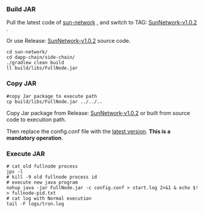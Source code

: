### Build JAR

Pull the latest code of [sun-network](https://github.com/tronprotocol/sun-network.git) , and switch to TAG: [SunNetwork-v1.0.2 ](https://github.com/tronprotocol/sun-network/releases/tag/SunNetwork-v1.0.2) .

Or use Release: [SunNetwork-v1.0.2](https://github.com/tronprotocol/sun-network/releases/tag/SunNetwork-v1.0.2) source code.

```
cd sun-network/
cd dapp-chain/side-chain/
./gradlew clean build
ll build/libs/FullNode.jar
```

### Copy JAR

```
#copy Jar package to execute path
cp build/libs/FullNode.jar ../../.. 
```

Copy  Jar package from Release: [SunNetwork-v1.0.2](https://github.com/tronprotocol/sun-network/releases/tag/SunNetwork-v1.0.2) or built from source code to execution path.

Then replace the config.conf file with the [latest version](https://raw.githubusercontent.com/tronprotocol/sun-network/SunNetwork-v1.0.2/documentation/configs/dapp_chain_config.conf). **This is a mandatory operation**.

### Execute JAR

```
# cat old fullnode process
jps -l
# kill -9 old fullnode process id
# execute new java program
nohup java -jar FullNode.jar -c config.conf > start.log 2>&1 & echo $! > fullnode-pid.txt
# cat log with Normal execution
tail -F logs/tron.log
```

